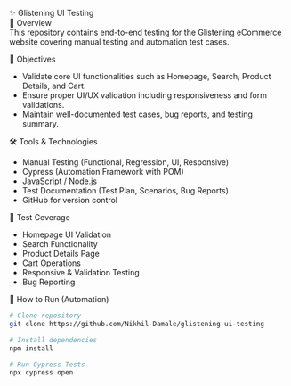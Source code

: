 ✨ Glistening UI Testing  
📌 Overview  
This repository contains end-to-end testing for the Glistening eCommerce website covering manual testing and automation test cases.  

🎯 Objectives  
- Validate core UI functionalities such as Homepage, Search, Product Details, and Cart.  
- Ensure proper UI/UX validation including responsiveness and form validations.  
- Maintain well-documented test cases, bug reports, and testing summary.  

🛠️ Tools & Technologies  
- Manual Testing (Functional, Regression, UI, Responsive)  
- Cypress (Automation Framework with POM)  
- JavaScript / Node.js  
- Test Documentation (Test Plan, Scenarios, Bug Reports)  
- GitHub for version control  

🔎 Test Coverage  
- Homepage UI Validation  
- Search Functionality  
- Product Details Page  
- Cart Operations  
- Responsive & Validation Testing  
- Bug Reporting  

🚀 How to Run (Automation)  
```bash
# Clone repository  
git clone https://github.com/Nikhil-Damale/glistening-ui-testing  

# Install dependencies  
npm install  

# Run Cypress Tests  
npx cypress open  
